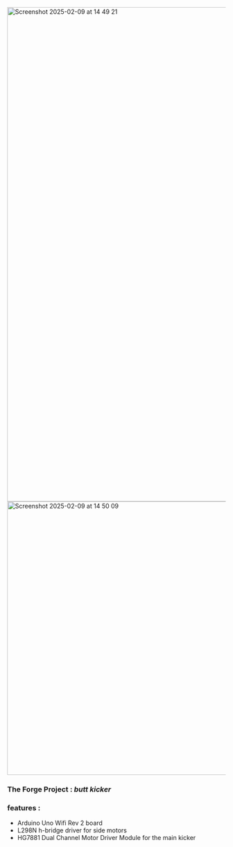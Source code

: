 <img width="1140" alt="Screenshot 2025-02-09 at 14 49 21" src="https://github.com/user-attachments/assets/21d81574-11a2-478c-82df-2561172f5702" />

<img width="631" alt="Screenshot 2025-02-09 at 14 50 09" src="https://github.com/user-attachments/assets/13a246fb-d087-463a-b518-f58a0bc5793b" />

### The Forge Project : *butt kicker*

### features : 

* Arduino Uno Wifi Rev 2 board
* L298N h-bridge driver for side motors
* HG7881 Dual Channel Motor Driver Module for the main kicker

  
